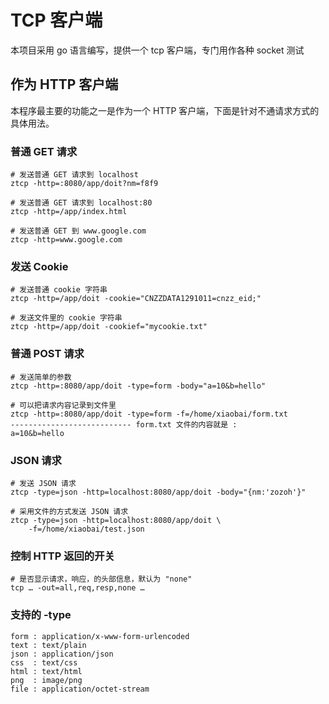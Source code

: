 # TCP 客户端

本项目采用 go 语言编写，提供一个 tcp 客户端，专门用作各种 socket 测试

## 作为 HTTP 客户端

本程序最主要的功能之一是作为一个 HTTP 客户端，下面是针对不通请求方式的具体用法。

### 普通 GET 请求

	# 发送普通 GET 请求到 localhost
	ztcp -http=:8080/app/doit?nm=f8f9
	
	# 发送普通 GET 请求到 localhost:80
	ztcp -http=/app/index.html
	
	# 发送普通 GET 到 www.google.com
	ztcp -http=www.google.com
	
### 发送 Cookie

    # 发送普通 cookie 字符串
    ztcp -http=/app/doit -cookie="CNZZDATA1291011=cnzz_eid;"

    # 发送文件里的 cookie 字符串
    ztcp -http=/app/doit -cookief="mycookie.txt"

### 普通 POST 请求
	
	# 发送简单的参数
	ztcp -http=:8080/app/doit -type=form -body="a=10&b=hello"
	
	# 可以把请求内容记录到文件里
	ztcp -http=:8080/app/doit -type=form -f=/home/xiaobai/form.txt
	--------------------------- form.txt 文件的内容就是 :
	a=10&b=hello
	
### JSON 请求
	
	# 发送 JSON 请求
	ztcp -type=json -http=localhost:8080/app/doit -body="{nm:'zozoh'}"
	
	# 采用文件的方式发送 JSON 请求
	ztcp -type=json -http=localhost:8080/app/doit \
	    -f=/home/xiaobai/test.json

### 控制 HTTP 返回的开关
	
	# 是否显示请求，响应，的头部信息，默认为 "none"
	tcp … -out=all,req,resp,none …
	
	    
### 支持的 -type

	form : application/x-www-form-urlencoded
	text : text/plain
	json : application/json
	css  : text/css
	html : text/html
	png  : image/png
    file : application/octet-stream
